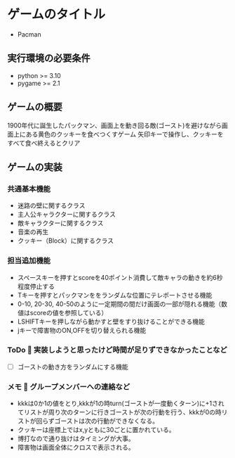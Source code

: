 # ゲームのタイトル
* Pacman

## 実行環境の必要条件
* python >= 3.10
* pygame >= 2.1

## ゲームの概要
1900年代に誕生したパックマン、画面上を動き回る敵(ゴースト)を避けながら画面上にある黄色のクッキーを食べつくすゲーム
矢印キーで操作し、クッキーをすべて食べ終えるとクリア

## ゲームの実装
### 共通基本機能
* 迷路の壁に関するクラス
* 主人公キャラクターに関するクラス
* 敵キャラクターに関するクラス
* 音楽の再生
* クッキー（Block）に関するクラス


### 担当追加機能
* スペースキーを押すとscoreを40ポイント消費して敵キャラの動きを約6秒程度停止する
* Tキーを押すとパックマンををランダムな位置にテレポートさせる機能
* 0-10, 20-30, 40-50のように一定期間の間だけ画面の一部が隠れる機能（数値はscoreの値を参照している）
* LSHIFTキーを押しながら動かすと壁をすり抜けることができる機能
* jキーで障害物のON,OFFを切り替えられる機能
### ToDo  実装しようと思ったけど時間が足りずできなかったことなど
- [ ] ゴーストの動き方をランダムにする機能
### メモ  グループメンバーへの連絡など
* kkkは0か1の値をとり,kkkが1の時turn(ゴーストが一度動くターン)に+1されてリストが周り次のターンに行きゴーストが次の行動を行う、kkkが0の時リストが回らずゴーストは次の行動ができなくなる。
* クッキーは座標上ではx,yともに30ごとに置かれている。
* 博打なので通り抜けはタイミングが大事。
* 障害物は画面全体にクロスで表示される。

